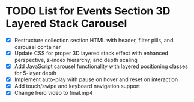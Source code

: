 # TODO List for Events Section 3D Layered Stack Carousel

- [x] Restructure collection section HTML with header, filter pills, and carousel container
- [x] Update CSS for proper 3D layered stack effect with enhanced perspective, z-index hierarchy, and depth scaling
- [x] Add JavaScript carousel functionality with layered positioning classes for 5-layer depth
- [x] Implement auto-play with pause on hover and reset on interaction
- [x] Add touch/swipe and keyboard navigation support
- [x] Change hero video to final.mp4
